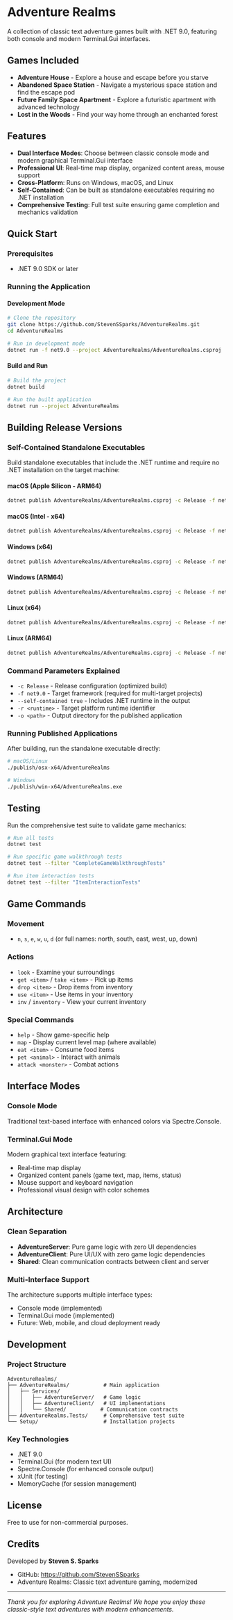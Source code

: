# Adventure Realms

A collection of classic text adventure games built with .NET 9.0, featuring both console and modern Terminal.Gui interfaces.

## Games Included

- **Adventure House** - Explore a house and escape before you starve
- **Abandoned Space Station** - Navigate a mysterious space station and find the escape pod
- **Future Family Space Apartment** - Explore a futuristic apartment with advanced technology
- **Lost in the Woods** - Find your way home through an enchanted forest

## Features

- **Dual Interface Modes**: Choose between classic console mode and modern graphical Terminal.Gui interface
- **Professional UI**: Real-time map display, organized content areas, mouse support
- **Cross-Platform**: Runs on Windows, macOS, and Linux
- **Self-Contained**: Can be built as standalone executables requiring no .NET installation
- **Comprehensive Testing**: Full test suite ensuring game completion and mechanics validation

## Quick Start

### Prerequisites
- .NET 9.0 SDK or later

### Running the Application

#### Development Mode
```bash
# Clone the repository
git clone https://github.com/StevenSSparks/AdventureRealms.git
cd AdventureRealms

# Run in development mode
dotnet run -f net9.0 --project AdventureRealms/AdventureRealms.csproj
```

#### Build and Run
```bash
# Build the project
dotnet build

# Run the built application
dotnet run --project AdventureRealms
```

## Building Release Versions

### Self-Contained Standalone Executables

Build standalone executables that include the .NET runtime and require no .NET installation on the target machine:

#### macOS (Apple Silicon - ARM64)
```bash
dotnet publish AdventureRealms/AdventureRealms.csproj -c Release -f net9.0 --self-contained true -r osx-arm64 -o ./publish/osx-arm64
```

#### macOS (Intel - x64)
```bash
dotnet publish AdventureRealms/AdventureRealms.csproj -c Release -f net9.0 --self-contained true -r osx-x64 -o ./publish/osx-x64
```

#### Windows (x64)
```bash
dotnet publish AdventureRealms/AdventureRealms.csproj -c Release -f net9.0 --self-contained true -r win-x64 -o ./publish/win-x64
```

#### Windows (ARM64)
```bash
dotnet publish AdventureRealms/AdventureRealms.csproj -c Release -f net9.0 --self-contained true -r win-arm64 -o ./publish/win-arm64
```

#### Linux (x64)
```bash
dotnet publish AdventureRealms/AdventureRealms.csproj -c Release -f net9.0 --self-contained true -r linux-x64 -o ./publish/linux-x64
```

#### Linux (ARM64)
```bash
dotnet publish AdventureRealms/AdventureRealms.csproj -c Release -f net9.0 --self-contained true -r linux-arm64 -o ./publish/linux-arm64
```

### Command Parameters Explained

- `-c Release` - Release configuration (optimized build)
- `-f net9.0` - Target framework (required for multi-target projects)
- `--self-contained true` - Includes .NET runtime in the output
- `-r <runtime>` - Target platform runtime identifier
- `-o <path>` - Output directory for the published application

### Running Published Applications

After building, run the standalone executable directly:

```bash
# macOS/Linux
./publish/osx-x64/AdventureRealms

# Windows
./publish/win-x64/AdventureRealms.exe
```

## Testing

Run the comprehensive test suite to validate game mechanics:

```bash
# Run all tests
dotnet test

# Run specific game walkthrough tests
dotnet test --filter "CompleteGameWalkthroughTests"

# Run item interaction tests
dotnet test --filter "ItemInteractionTests"
```

## Game Commands

### Movement
- `n`, `s`, `e`, `w`, `u`, `d` (or full names: north, south, east, west, up, down)

### Actions
- `look` - Examine your surroundings
- `get <item>` / `take <item>` - Pick up items
- `drop <item>` - Drop items from inventory
- `use <item>` - Use items in your inventory
- `inv` / `inventory` - View your current inventory

### Special Commands
- `help` - Show game-specific help
- `map` - Display current level map (where available)
- `eat <item>` - Consume food items
- `pet <animal>` - Interact with animals
- `attack <monster>` - Combat actions

## Interface Modes

### Console Mode
Traditional text-based interface with enhanced colors via Spectre.Console.

### Terminal.Gui Mode
Modern graphical text interface featuring:
- Real-time map display
- Organized content panels (game text, map, items, status)
- Mouse support and keyboard navigation
- Professional visual design with color schemes

## Architecture

### Clean Separation
- **AdventureServer**: Pure game logic with zero UI dependencies
- **AdventureClient**: Pure UI/UX with zero game logic dependencies
- **Shared**: Clean communication contracts between client and server

### Multi-Interface Support
The architecture supports multiple interface types:
- Console mode (implemented)
- Terminal.Gui mode (implemented)
- Future: Web, mobile, and cloud deployment ready

## Development

### Project Structure
```
AdventureRealms/
├── AdventureRealms/           # Main application
│   ├── Services/
│   │   ├── AdventureServer/   # Game logic
│   │   ├── AdventureClient/   # UI implementations
│   │   └── Shared/           # Communication contracts
├── AdventureRealms.Tests/     # Comprehensive test suite
└── Setup/                     # Installation projects
```

### Key Technologies
- .NET 9.0
- Terminal.Gui (for modern text UI)
- Spectre.Console (for enhanced console output)
- xUnit (for testing)
- MemoryCache (for session management)

## License

Free to use for non-commercial purposes.

## Credits

Developed by **Steven S. Sparks**
- GitHub: https://github.com/StevenSSparks
- Adventure Realms: Classic text adventure gaming, modernized

---

*Thank you for exploring Adventure Realms! We hope you enjoy these classic-style text adventures with modern enhancements.*
